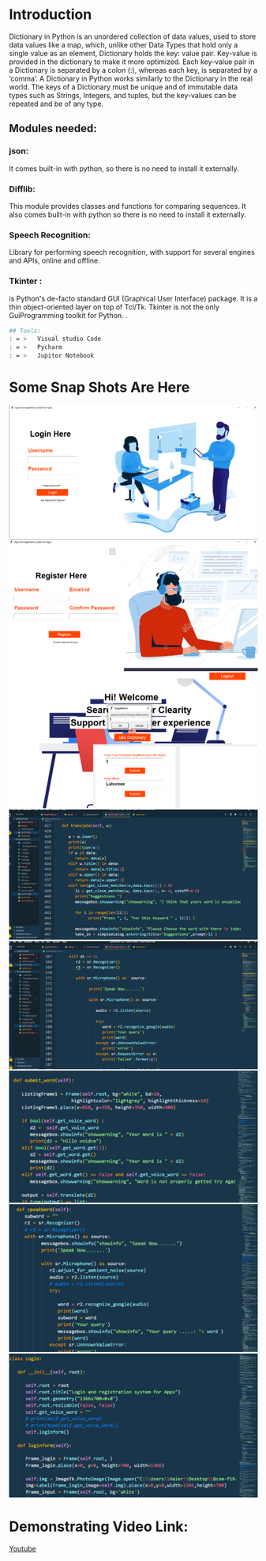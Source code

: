 # Introduction

    
  Dictionary in Python is an unordered collection of data values, used to store data values like a map, which, unlike other Data Types that hold only a single value as an element, Dictionary holds the key: value pair. Key-value is provided in the dictionary to make it more optimized. Each key-value pair in a Dictionary is separated by a colon (:), whereas each key, is separated by a ‘comma’.
A Dictionary in Python works similarly to the Dictionary in the real world. The keys of a Dictionary must be unique and of immutable data types such as Strings, Integers, and tuples, but the key-values can be repeated and be of any type.


## Modules needed:

### json: 
  It comes built-in with python, so there is no need to install it externally.
### Difflib: 
This module provides classes and functions for comparing sequences. It also comes built-in with python so there is no need to install it externally.
### Speech Recognition:
 Library for performing speech recognition, with support for several engines and APIs, online and offline.
### Tkinter : 
is Python's de-facto standard GUI (Graphical User Interface) package. It is a thin object-oriented layer on top of Tcl/Tk. Tkinter is not the only GuiProgramming toolkit for Python.
.

```bash
## Tools:
: = >	Visual studio Code 
: = >	Pycharm
: = >	Jupitor Notebook

```
# Some Snap Shots Are Here

![Images](images/login.png)
![Images](images/register.png)
![Images](images/suggestions.png)
![Images](images/code1.png)
![Images](images/code2.png)
![Images](images/code3.png)
![Images](images/code4.png)
![Images](images/code5.png)

# Demonstrating Video Link:


[Youtube](https://youtu.be/DXOx5gKxygU)

